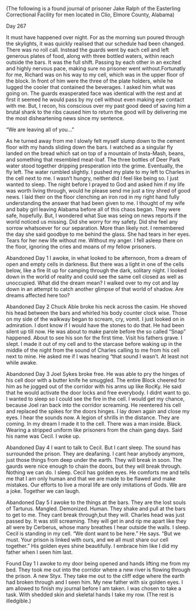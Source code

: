(The following is a found journal of prisoner Jake Ralph of the Easterling Correctional Facility for men located in Clio, Elmore County, Alabama)

Day 267

It must have happened over night. For as the morning sun poured through the skylights, it was quickly realised that our schedule had been changed. There was no roll call. Instead the guards went by each cell and left generous plates of food, along with three bottled waters, within reach outside the bars. It was the full shift. Passing by each other in an excited and highly nervous pace, making sure no prisoner went without.Fortunatly for me, Richard was on his way to my cell, which was in the upper floor of the block. In front of him were the three of the plate holders, while he lugged the cooler that contained the beverages. I asked him what was going on. The guards exasperated face was identical with the rest and at first it seemed he would pass by my cell without even making eye contact with me. But, I recon, his conscious over my past good deed of saving him a brutal shank to the ribs caused him to return the good will by delivering me the most disheartening news since my sentence.

“We are leaving all of you...” 

As he turned away from me I slowly felt myself slump down to the cement floor with my hands sliding down the bars. I watched as a singular fly landed on the bread which sat on top of a mountain of Insta-Mash, beans, and something that resembled meat-loaf. The three bottles of Deer Park water stood together dripping presperation into the grime. Eventually, the fly left. The water rumbled slightly. I pushed my plate to my left to Charles in the cell next to me. I wasn’t hungry, neither did I feel like being so. I just wanted to sleep.
The night before I prayed to God and asked him if my life was worth living through, would he please send me just a tiny shred of good news. I laid their on the floor clenching an iron rod in my right hand fully understanding the answer that had been given to me. I thought of my wife and baby girl leaving Alabama before all of this chaos began. They were safe, hopefully. But, I wondered what Sue was seing on news reports if the world noticed us missing. Did she worry for my safety. Did she feel any sorrow whatsoever for our separation. More than likely not. I remembered the day she said goodbye to me behind the glass. She had tears in her eyes. Tears for her new life without me. Without my anger. 
I fell asleep there on the floor, ignoring the cries and moans of my fellow prisoners.

Abandoned Day 1
 I awoke, in what looked to be afternoon, from a dream of open and empty cells in darkness. But there was a light in one of the cells below, like a fire lit up for camping through the dark, solitary night. I looked down in the world of reality and could see the same cell closed as well as unoccupied. What did the dream mean? I walked over to my cot and lay down in an attempt to catch another glimpse of that world of shadow. Are dreams affected here too?

Abandoned Day 2
Chuck Able broke his neck across the casim. He shoved his head between the bars and whirled his body counter clock wise. Those on my side of the walkway began to scream, cry, vomit. I just looked on in admiration. I dont know if I would have the stones to do that. He had been silent up till now. He was about to make parole before the so called “Snap” happened. About to see his son for the first time. Visit his fathers grave. I slept. I made it out of my cell and to the starcase before waking up in the middle of the night from the sound of Charles calling to me from his cell next to mine. He asked me if I was hearing “that sound I wasn’t. At least not while awake.

Abandoned Day 3
Joel Sykes broke free. He was able to pry the hinges of his cell door with a butter knife he smuggled. The entire Block cheered for him as he jogged out of the corridor with his arms up like RocKy. He said that he would activate the door locks and free everybody. I didnt want to go. I wanted to sleep so I could see the fire in the cell. I would get my chance, because Joel ran back into the corridor screaming. He reentered his cell and replaced the spikes for the doors hinges. I lay down again and close my eyes. I hear the sounds now. A legion of shrills in the distance. They are coming. In my dream I made it to the cell. There was a man inside. Black. Wearing a stripped uniform like prisoners from the chain gang days. Said his name was Cecil. I woke up.

Abandoned Day 4
I want to talk to Cecil. But I cant sleep. The sound has surrounded the prison. They are deafaning. I cant hear anybody anymore, just those things from deep under the earth. They will break in soon. The gaurds were nice enough to chain the doors, but they will break through. Nothing we can do. I sleep. Cecil has golden eyes. He comforts me and tells me that I am only human and that we are made to be flawed and make mistakes. Our efforts to live a moral life are only imitations of Gods. We are a joke. Together we can laugh. 

Abandoned Day 5
I awoke to the things at the bars. They are the lost souls of Tarturus. Mangled. Demonized. Human. They shake and pull at the bars to get to me. They cant break through,but they will. Charles head was just passed by. It was still screaming. They will get in and rip me apart like they all were by Cerberus, whose many breathes I hear outside the walls. I sleep. Cecil is standing in my cell. “We dont want to be here.” He says. “But we must. Your prison is linked with ours, and we all must share our cell together.” His golden eyes shine beautifully. I embrace him like I did my father when I seen him last.

Found Day 1
I awoke to my door being opened and hands lifting me from my bed. They took me out into the corridor where a new river is flowing through the prison. A new Styx. They take me out to the cliff edge where the earth had broken through and I seen him. My new father with six golden eyes. I am allowed to finish my journal before I am taken. I was chosen to take a task. With shedded skin and skeletal hands I take my row.
(The rest is illedgible.)